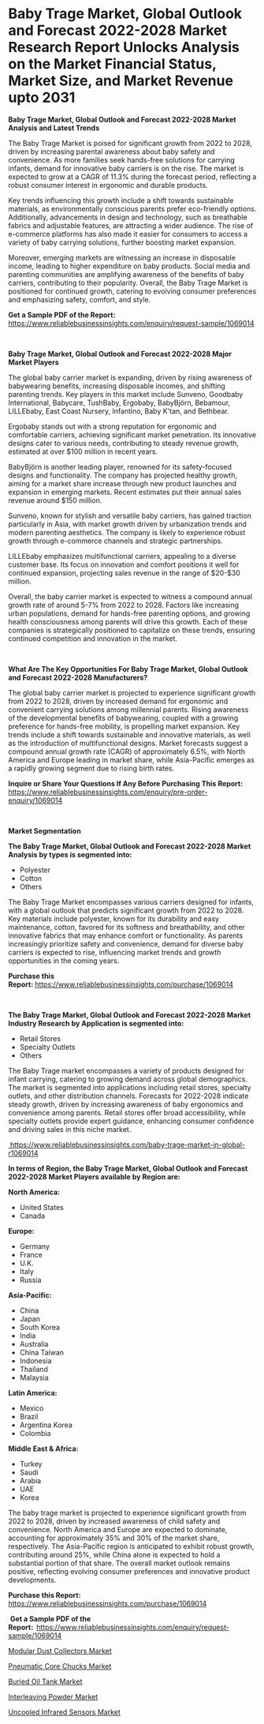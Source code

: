 <p><h1>Baby Trage Market, Global Outlook and Forecast 2022-2028 Market Research Report Unlocks Analysis on the Market Financial Status, Market Size, and Market Revenue upto 2031</h1></p><p><strong>Baby Trage Market, Global Outlook and Forecast 2022-2028 Market Analysis and Latest Trends</strong></p>
<p><p>The Baby Trage Market is poised for significant growth from 2022 to 2028, driven by increasing parental awareness about baby safety and convenience. As more families seek hands-free solutions for carrying infants, demand for innovative baby carriers is on the rise. The market is expected to grow at a CAGR of 11.3% during the forecast period, reflecting a robust consumer interest in ergonomic and durable products.</p><p>Key trends influencing this growth include a shift towards sustainable materials, as environmentally conscious parents prefer eco-friendly options. Additionally, advancements in design and technology, such as breathable fabrics and adjustable features, are attracting a wider audience. The rise of e-commerce platforms has also made it easier for consumers to access a variety of baby carrying solutions, further boosting market expansion.</p><p>Moreover, emerging markets are witnessing an increase in disposable income, leading to higher expenditure on baby products. Social media and parenting communities are amplifying awareness of the benefits of baby carriers, contributing to their popularity. Overall, the Baby Trage Market is positioned for continued growth, catering to evolving consumer preferences and emphasizing safety, comfort, and style.</p></p>
<p><strong>Get a Sample PDF of the Report:&nbsp;</strong> <a href="https://www.reliablebusinessinsights.com/enquiry/request-sample/1069014">https://www.reliablebusinessinsights.com/enquiry/request-sample/1069014</a></p>
<p>&nbsp;</p>
<p><strong>Baby Trage Market, Global Outlook and Forecast 2022-2028 Major Market Players</strong></p>
<p><p>The global baby carrier market is expanding, driven by rising awareness of babywearing benefits, increasing disposable incomes, and shifting parenting trends. Key players in this market include Sunveno, Goodbaby International, Babycare, TushBaby, Ergobaby, BabyBjörn, Bebamour, LILLEbaby, East Coast Nursery, Infantino, Baby K'tan, and Bethbear.</p><p>Ergobaby stands out with a strong reputation for ergonomic and comfortable carriers, achieving significant market penetration. Its innovative designs cater to various needs, contributing to steady revenue growth, estimated at over $100 million in recent years.</p><p>BabyBjörn is another leading player, renowned for its safety-focused designs and functionality. The company has projected healthy growth, aiming for a market share increase through new product launches and expansion in emerging markets. Recent estimates put their annual sales revenue around $150 million.</p><p>Sunveno, known for stylish and versatile baby carriers, has gained traction particularly in Asia, with market growth driven by urbanization trends and modern parenting aesthetics. The company is likely to experience robust growth through e-commerce channels and strategic partnerships.</p><p>LILLEbaby emphasizes multifunctional carriers, appealing to a diverse customer base. Its focus on innovation and comfort positions it well for continued expansion, projecting sales revenue in the range of $20-$30 million.</p><p>Overall, the baby carrier market is expected to witness a compound annual growth rate of around 5-7% from 2022 to 2028. Factors like increasing urban populations, demand for hands-free parenting options, and growing health consciousness among parents will drive this growth. Each of these companies is strategically positioned to capitalize on these trends, ensuring continued competition and innovation in the market.</p></p>
<p>&nbsp;</p>
<p><strong>What Are The Key Opportunities For Baby Trage Market, Global Outlook and Forecast 2022-2028 Manufacturers?</strong></p>
<p><p>The global baby carrier market is projected to experience significant growth from 2022 to 2028, driven by increased demand for ergonomic and convenient carrying solutions among millennial parents. Rising awareness of the developmental benefits of babywearing, coupled with a growing preference for hands-free mobility, is propelling market expansion. Key trends include a shift towards sustainable and innovative materials, as well as the introduction of multifunctional designs. Market forecasts suggest a compound annual growth rate (CAGR) of approximately 6.5%, with North America and Europe leading in market share, while Asia-Pacific emerges as a rapidly growing segment due to rising birth rates.</p></p>
<p><strong>Inquire or Share Your Questions If Any Before Purchasing This Report:</strong> <a href="https://www.reliablebusinessinsights.com/enquiry/pre-order-enquiry/1069014">https://www.reliablebusinessinsights.com/enquiry/pre-order-enquiry/1069014</a></p>
<p>&nbsp;</p>
<p><strong>Market Segmentation</strong></p>
<p><strong>The Baby Trage Market, Global Outlook and Forecast 2022-2028 Market Analysis by types is segmented into:</strong></p>
<p><ul><li>Polyester</li><li>Cotton</li><li>Others</li></ul></p>
<p><p>The Baby Trage Market encompasses various carriers designed for infants, with a global outlook that predicts significant growth from 2022 to 2028. Key materials include polyester, known for its durability and easy maintenance, cotton, favored for its softness and breathability, and other innovative fabrics that may enhance comfort or functionality. As parents increasingly prioritize safety and convenience, demand for diverse baby carriers is expected to rise, influencing market trends and growth opportunities in the coming years.</p></p>
<p><strong>Purchase this Report:&nbsp;</strong><a href="https://www.reliablebusinessinsights.com/purchase/1069014">https://www.reliablebusinessinsights.com/purchase/1069014</a></p>
<p>&nbsp;</p>
<p><strong>The Baby Trage Market, Global Outlook and Forecast 2022-2028 Market Industry Research by Application is segmented into:</strong></p>
<p><ul><li>Retail Stores</li><li>Specialty Outlets</li><li>Others</li></ul></p>
<p><p>The Baby Trage market encompasses a variety of products designed for infant carrying, catering to growing demand across global demographics. The market is segmented into applications including retail stores, specialty outlets, and other distribution channels. Forecasts for 2022-2028 indicate steady growth, driven by increasing awareness of baby ergonomics and convenience among parents. Retail stores offer broad accessibility, while specialty outlets provide expert guidance, enhancing consumer confidence and driving sales in this niche market.</p></p>
<p><a href="https://www.reliablebusinessinsights.com/baby-trage-market-in-global-r1069014">&nbsp;https://www.reliablebusinessinsights.com/baby-trage-market-in-global-r1069014</a></p>
<p><strong>In terms of Region, the Baby Trage Market, Global Outlook and Forecast 2022-2028 Market Players available by Region are:</strong></p>
<p>
    <p> <strong> North America: </strong>
        <ul>
            <li>United States</li>
            <li>Canada</li>
        </ul>
        </p> 
    <p> <strong> Europe: </strong>
        <ul>
            <li>Germany</li>
            <li>France</li>
            <li>U.K.</li>
            <li>Italy</li>
            <li>Russia</li>
        </ul>
        </p> 
    <p> <strong> Asia-Pacific: </strong>
        <ul>
            <li>China</li>
            <li>Japan</li>
            <li>South Korea</li>
            <li>India</li>
            <li>Australia</li>
            <li>China Taiwan</li>
            <li>Indonesia</li>
            <li>Thailand</li>
            <li>Malaysia</li>
        </ul>
        </p> 
    <p> <strong> Latin America: </strong>
        <ul>
            <li>Mexico</li>
            <li>Brazil</li>
            <li>Argentina Korea</li>
            <li>Colombia</li>
        </ul>
        </p> 
    <p> <strong> Middle East & Africa: </strong>
        <ul>
            <li>Turkey</li>
            <li>Saudi</li>
            <li>Arabia</li>
            <li>UAE</li>
            <li>Korea</li>
        </ul>
    </p>
    </p>
<p><p>The baby trage market is projected to experience significant growth from 2022 to 2028, driven by increased awareness of child safety and convenience. North America and Europe are expected to dominate, accounting for approximately 35% and 30% of the market share, respectively. The Asia-Pacific region is anticipated to exhibit robust growth, contributing around 25%, while China alone is expected to hold a substantial portion of that share. The overall market outlook remains positive, reflecting evolving consumer preferences and innovative product developments.</p></p>
<p><strong>Purchase this Report: </strong><a href="https://www.reliablebusinessinsights.com/purchase/1069014">https://www.reliablebusinessinsights.com/purchase/1069014</a></p>
<p>&nbsp;<strong>Get a Sample PDF of the Report:&nbsp;&nbsp;</strong><a href="https://www.reliablebusinessinsights.com/enquiry/request-sample/1069014">https://www.reliablebusinessinsights.com/enquiry/request-sample/1069014</a></p>
<p><strong></strong></p>
<p><p><a href="https://issuu.com/reportprime-2/docs/modular-dust-collectors-market-size_e16671fce3eb7e">Modular Dust Collectors Market</a></p><p><a href="https://www.linkedin.com/pulse/pneumatic-core-chucks-market-global-regional-analysis-33dge?trackingId=kPB480mWSeyao%2F4ZIEEH%2Bg%3D%3D">Pneumatic Core Chucks Market</a></p><p><a href="https://www.linkedin.com/pulse/buried-oil-tank-market-size-growth-trends-statistics-omzwe?trackingId=zvDNTMyqS4mlosDsFnQN5w%3D%3D">Buried Oil Tank Market</a></p><p><a href="https://medium.com/@bryaneal908/interleaving-powder-market-size-share-trends-analysis-report-by-end-use-float-e6d6fa64931d">Interleaving Powder Market</a></p><p><a href="https://issuu.com/reportprime-2/docs/uncooled-infrared-sensors-market-si_e989dbd8232cfe">Uncooled Infrared Sensors Market</a></p></p>